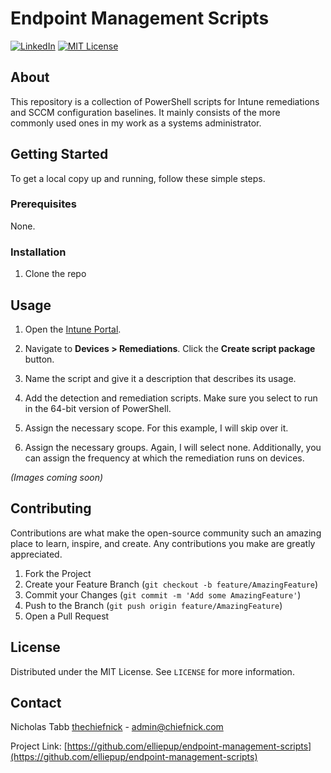 # Endpoint Management Scripts

[![LinkedIn][linkedin-shield]][linkedin-url]
[![MIT License][license-shield]][license-url]

## About
This repository is a collection of PowerShell scripts for Intune remediations and SCCM configuration baselines. It mainly consists of the more commonly used ones in my work as a systems administrator.

## Getting Started
To get a local copy up and running, follow these simple steps.



### Prerequisites
None.

### Installation
1. Clone the repo


## Usage
1. Open the [Intune Portal](https://intune.microsoft.com/).

2. Navigate to <b>Devices > Remediations</b>. Click the <b>Create script package</b> button.

3. Name the script and give it a description that describes its usage.

4. Add the detection and remediation scripts. Make sure you select to run in the 64-bit version of PowerShell.

5. Assign the necessary scope. For this example, I will skip over it.

6. Assign the necessary groups. Again, I will select none. Additionally, you can assign the frequency at which the remediation runs on devices.

<em>(Images coming soon)</em>

## Contributing
Contributions are what make the open-source community such an amazing place to learn, inspire, and create. Any contributions you make are greatly appreciated.

1. Fork the Project
2. Create your Feature Branch (`git checkout -b feature/AmazingFeature`)
3. Commit your Changes (`git commit -m 'Add some AmazingFeature'`)
4. Push to the Branch (`git push origin feature/AmazingFeature`)
5. Open a Pull Request


## License
Distributed under the MIT License. See `LICENSE` for more information.

## Contact
Nicholas Tabb [thechiefnick](https://www.discord.com) - admin@chiefnick.com

Project Link: [https://github.com/elliepup/endpoint-management-scripts](https://github.com/elliepup/endpoint-management-scripts)

[license-shield]: https://img.shields.io/github/license/othneildrew/Best-README-Template.svg?style=for-the-badge
[license-url]: https://github.com/elliepup/endpoint-management-scripts/blob/main/LICENSE
[linkedin-shield]: https://img.shields.io/badge/-LinkedIn-black.svg?style=for-the-badge&logo=linkedin&colorB=555
[linkedin-url]: https://www.linkedin.com/in/nicholas-tabb-30800b232